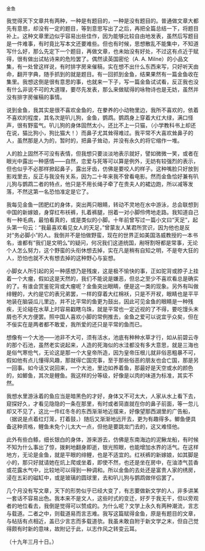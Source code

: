     金鱼 

   我觉得天下文章共有两种，一种是有题目的，一种是没有题目的。普通做文章大都先有意思，却没有一定的题目，等到意思写出了之后，再把全篇总结一下，将题目补上。这种文章里边似乎容易出些佳作，因为能够比较自由地发表，虽然后写题目是一件难事，有时竟比写本文还要难些。但也有时候，思想散乱不能集中，不知道写什么好，那么先定下一个题目，再做文章，也未始没有好处，不过这有点近于赋得，很有做出试帖诗来的危险罢了。偶然读英国密伦（A. A. Milne）的小品文集，有一处曾这样说，有时排字房来催稿，实在想不出什么东西来写，只好听天由命，翻开字典，随手抓到的就是题目。有一回抓到金鱼，结果果然有一篇金鱼收在集里。我想这倒是很有意思的事，也就来一下子，写一篇金鱼试试看，反正我也没有什么非说不可的大道理，要尽先发表，那么来做赋得的咏物诗也是无妨，虽然并没有排字房催稿的事情。

   说到金鱼，我其实是很不喜欢金鱼的，在豢养的小动物里边，我所不喜欢的，依着不喜欢的程度，其名次是叭儿狗，金鱼，鹦鹉。鹦鹉身上穿着大红大绿，满口怪声，很有野蛮气。叭儿狗的身体固然太小，还比不上一只猫，（小学教科书上却还在说，猫比狗小，狗比猫大！）而鼻子尤其耸得难过。我平常不大喜欢耸鼻子的人，虽然那是人为的，暂时的，把鼻子耸动，并没有永久的将它缩作一堆。

   人的脸上固然不可没有表情，但我想只要淡淡地表示就好，譬如微微一笑，或者在眼光中露出一种感情——自然，恋爱与死等可以算是例外，无妨有较强烈的表示，但也似乎不必那样掀起鼻子，露出牙齿，仿佛是要咬人的样子。这种嘴脸只好放到影戏里去，反正与我没有关系，因为二十年来我不曾看电影。然而金鱼恰好兼有叭儿狗与鹦鹉二者的特点，他只是不用长绳子牵了在贵夫人的裙边跑，所以减等发落，不然这第一名恐怕准定是它了。

   我每见金鱼一团肥红的身体，突出两只眼睛，转动不灵地在水中游泳，总会联想到中国的新嫁娘，身穿红布袄裤，扎着裤腿，拐着一对小脚伶俜地走路。我知道自己有一种毛病，最怕看真的，或是类似的小脚。十年前曾写过一篇小文曰“天足”，起头第一句云：“我最喜欢看见女人的天足，”曾蒙友人某君所赏识，因为他也是反对“务必脚小”的人。我倒并不是怕做野蛮，现在的世界正如美国洛威教授的一本书名，谁都有“我们是文明么”的疑问，何况我们这道统国，剐呀割呀都是常事，无论个人怎么努力，这个野蛮的头衔休想去掉，实在凡是稍有自知之明，不是夸大狂的人，恐怕也就不大有想去掉的这种野心与妄想。

   小脚女人所引起的另一种感想乃是残废，这是极不愉快的事，正如驼背或脖子上挂着一个大瘤，假如这是天然的，我们不能说是嫌恶，但总之至少不喜欢看总是确实的了。有谁会赏鉴驼背或大瘤呢？金鱼突出眼睛，便是这一类的现象。另外有叫做绯鲤的，大约是它的表兄弟罢，一样的穿着大红棉袄，只是不开衩，眼睛也是平平地装在脑袋瓜儿里边，并不比平常的鱼更为鼓出，因此可见金鱼的眼睛是一种残疾，无论碰在水草上时容易戳瞎乌珠，就是平常也一定近视的了不得，要吃馒头末屑也不大方便罢。照中国人喜欢小脚的常例推去，金鱼之爱可以说宜乎众矣，但在不佞实在是两者都不敢爱，我所爱的还只是平常的鱼而已。

   想像有一个大池——池非不大可，须有活水，池底有种种水草才行，如从前碧云寺的那个石池，虽然老实说起来，人造的死海似的水洼都没有多大意思，就是三海也是俗气寒伧气，无论这是那一个大皇帝所造，因为皇帝压根儿就非俗恶粗暴不可，假如他有点儿懂得风趣，那就得亡国完事，至于那些俗恶的朋友也会亡国，那是另一回事。如今话又说回来，一个大池，里边如养着鱼，那最好是天空或水的颜色的，如鲫鱼，其次是鲤鱼。我这样的分等级，好像是以肉的味道为标准，其实不然。

   我想水里游泳着的鱼应当是暗黑色的才好，身体又不可太大，人家从水上看下去，窥探好久，才看见隐隐的一条在那里，有时或者简直就在你的鼻子前面，等一忽儿却又不见了，这比一件红冬冬的东西渐渐地近摆来，好像望那西湖里的广告船，（据说是点着红灯笼，打着鼓，）随后又渐渐地远开去，更为有趣得多。鲫鱼便具备这种资格，鲤鱼未免个儿太大一点，但他是要跳龙门去的，这又难怪他。

   此外有些白鲦，细长银白的身体，游来游去，仿佛是东南海边的泥鳅龙船，有时候不知为什么事出了惊，拨剌地翻身即逝，银光照眼，也能增加水界的活气。在这样地方，无论是金鱼，就是平眼的绯鲤，也是不适宜的。红袄裤的新嫁娘，如其脚是小的，那只好就请她在炕上爬或坐着，即使不然，也还是坐在房中，在油漆气芸香或花露水气中，比较地可以得到一种调和。所以金鱼的去处还是富贵人家的绣房，浸在五彩的磁缸中，或是玻璃的圆球里，去和叭儿狗与鹦鹉做伴侣罢了。

   几个月没有写文章，天下的形势似乎已经大变了，有志要做新文学的人，非多讲某一套话不容易出色。我本来不是文人，这些时式的变迁，好歹于我无干，但以旁观者的地位看去，我倒是觉得可以赞成的。为什么呢？文学上永久有两种潮流，言志与载道。二者之中，则载道易而言志难。我写这篇赋得金鱼，原是有题目的文章，与帖括有点相近，盖已少言志而多载道欤。我虽未敢自附于新文学之末，但自己觉得颇有时新的意味，故附记于此，以志作风之转变云耳。

   （十九年三月十日。）

